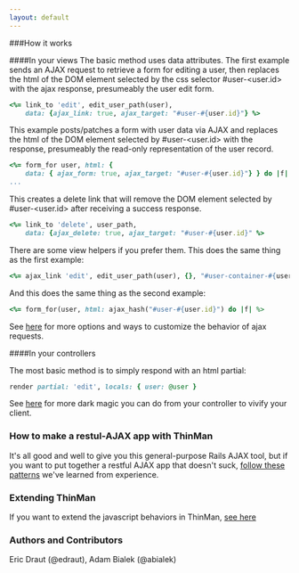 ```yaml
---
layout: default
---
```


###How it works

####In your views
The basic method uses data attributes. The first example sends an AJAX request to retrieve a form for editing a user, then replaces the html of the DOM element selected by the css selector #user-\<user.id\> with the ajax response, presumeably the user edit form.

```ruby
<%= link_to 'edit', edit_user_path(user),
    data: {ajax_link: true, ajax_target: "#user-#{user.id}"} %>
```

This example posts/patches a form with user data via AJAX and replaces the html of the DOM element selected by #user-\<user.id\> with the response, presumeably the read-only representation of the user record.

```ruby
<%= form_for user, html: {
    data: { ajax_form: true, ajax_target: "#user-#{user.id}"} } do |f| %>
...
```

This creates a delete link that will remove the DOM element selected by #user-\<user.id\> after receiving a success response.

```ruby
<%= link_to 'delete', user_path,
    data: {ajax_delete: true, ajax_target: "#user-#{user.id}" %>
```

There are some view helpers if you prefer them. This does the same thing as the first example:

```ruby
<%= ajax_link 'edit', edit_user_path(user), {}, "#user-container-#{user.id}" %>
```

And this does the same thing as the second example:

```ruby
<%= form_for(user, html: ajax_hash("#user-#{user.id}") do |f| %>
```

See [here](/thin-man/client_details.html) for more options and ways to customize the behavior of ajax requests.


####In your controllers

The most basic method is to simply respond with an html partial:

```ruby
render partial: 'edit', locals: { user: @user }
```

See [here](/thin-man/server_details.html) for more dark magic you can do from your controller to vivify your client.

### How to make a restul-AJAX app with ThinMan
It's all good and well to give you this general-purpose Rails AJAX tool, but if you want to put together
a restful AJAX app that doesn't suck, [follow these patterns](/thin-man/restful_ajax.html) we've learned from experience.

### Extending ThinMan
If you want to extend the javascript behaviors in ThinMan, [see here](/thin-man/extending.html)

### Authors and Contributors
Eric Draut (@edraut), Adam Bialek (@abialek)
